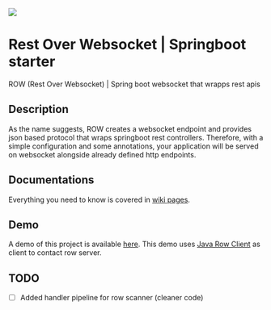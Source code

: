 [![](https://jitpack.io/v/idioglossia/spring-rest-over-ws.svg)](https://jitpack.io/#idioglossia/spring-rest-over-ws)

# Rest Over Websocket | Springboot starter
ROW (Rest Over Websocket) | Spring boot websocket that wrapps rest apis

## Description
As the name suggests, ROW creates a websocket endpoint and provides json based protocol that wraps springboot rest controllers. Therefore, with a simple configuration and some annotations, your application will be served on websocket alongside already defined http endpoints.

## Documentations
Everything you need to know is covered in [wiki pages](https://github.com/idioglossia/spring-rest-over-ws/wiki).

## Demo
A demo of this project is available [here](https://github.com/idioglossia/row-demo). This demo uses [Java Row Client](https://github.com/idioglossia/java-row-client) as client to contact row server.

## TODO

- [ ] Added handler pipeline for row scanner (cleaner code)
